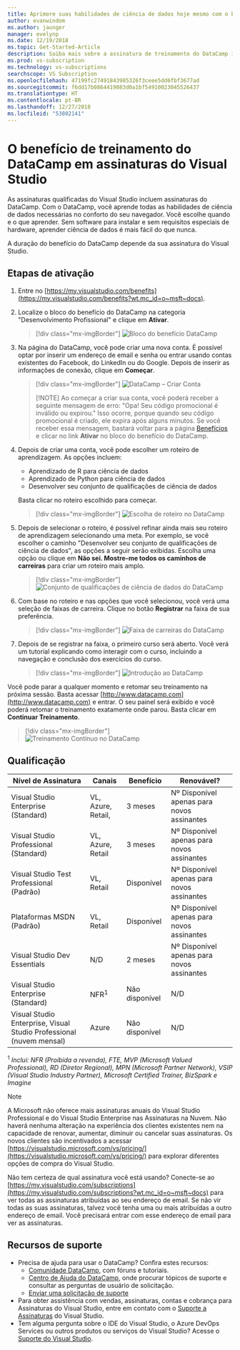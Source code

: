 ```yaml
---
title: Aprimore suas habilidades de ciência de dados hoje mesmo com o benefício DataCamp em assinaturas selecionadas do Visual Studio. | Microsoft Docs
author: evanwindom
ms.author: jaunger
manager: evelynp
ms.date: 12/19/2018
ms.topic: Get-Started-Article
description: Saiba mais sobre a assinatura de treinamento do DataCamp incluída na assinatura do Visual Studio.
ms.prod: vs-subscription
ms.technology: vs-subscriptions
searchscope: VS Subscription
ms.openlocfilehash: 47199fc27491843985326f3ceee5dd6fbf3677ad
ms.sourcegitcommit: f6dd17b0864419083d0a1bf54910023045526437
ms.translationtype: HT
ms.contentlocale: pt-BR
ms.lasthandoff: 12/27/2018
ms.locfileid: "53802141"
---
```

# <a name="the-datacamp-training-benefit-in-visual-studio-subscriptions"></a>O benefício de treinamento do DataCamp em assinaturas do Visual Studio

As assinaturas qualificadas do Visual Studio incluem assinaturas do DataCamp.  Com o DataCamp, você aprende todas as habilidades de ciência de dados necessárias no conforto do seu navegador. Você escolhe quando e o que aprender. Sem software para instalar e sem requisitos especiais de hardware, aprender ciência de dados é mais fácil do que nunca.

A duração do benefício do DataCamp depende da sua assinatura do Visual Studio.

## <a name="activation-steps"></a>Etapas de ativação

1. Entre no [https://my.visualstudio.com/benefits](https://my.visualstudio.com/benefits?wt.mc_id=o~msft~docs).

2. Localize o bloco do benefício do DataCamp na categoria "Desenvolvimento Profissional" e clique em **Ativar**.
   > [!div class="mx-imgBorder"]
   > ![Bloco do benefício DataCamp](_img/vs-datacamp/vs-datacamp-tile-2.png)

3. Na página do DataCamp, você pode criar uma nova conta.  É possível optar por inserir um endereço de email e senha ou entrar usando contas existentes do Facebook, do LinkedIn ou do Google.  Depois de inserir as informações de conexão, clique em **Começar**.
   > [!div class="mx-imgBorder"]
   > ![DataCamp – Criar Conta](_img/vs-datacamp/vs-datacamp-create-account.png)
   > 
   > [!NOTE]
   > Ao começar a criar sua conta, você poderá receber a seguinte mensagem de erro: "Opa!  Seu código promocional é inválido ou expirou."  Isso ocorre, porque quando seu código promocional é criado, ele expira após alguns minutos.  Se você receber essa mensagem, bastará voltar para a página [Benefícios](https://my.visualstudio.com/benefits) e clicar no link **Ativar** no bloco do benefício do DataCamp.

4. Depois de criar uma conta, você pode escolher um roteiro de aprendizagem.  As opções incluem:
    - Aprendizado de R para ciência de dados
    - Aprendizado de Python para ciência de dados
    - Desenvolver seu conjunto de qualificações de ciência de dados

   Basta clicar no roteiro escolhido para começar.
   > [!div class="mx-imgBorder"]
   > ![Escolha de roteiro no DataCamp](_img/vs-datacamp/vs-datacamp-choose-path.png)

5. Depois de selecionar o roteiro, é possível refinar ainda mais seu roteiro de aprendizagem selecionando uma meta.  Por exemplo, se você escolher o caminho "Desenvolver seu conjunto de qualificações de ciência de dados", as opções a seguir serão exibidas. Escolha uma opção ou clique em **Não sei.  Mostre-me todos os caminhos de carreiras** para criar um roteiro mais amplo.
   > [!div class="mx-imgBorder"]
   > ![Conjunto de qualificações de ciência de dados do DataCamp](_img/vs-datacamp/vs-datacamp-datascience.png)


6. Com base no roteiro e nas opções que você selecionou, você verá uma seleção de faixas de carreira.  Clique no botão **Registrar** na faixa de sua preferência.
   > [!div class="mx-imgBorder"]
   > ![Faixa de carreiras do DataCamp](_img/vs-datacamp/vs-datacamp-all-tracks.png)

7. Depois de se registrar na faixa, o primeiro curso será aberto.  Você verá um tutorial explicando como interagir com o curso, incluindo a navegação e conclusão dos exercícios do curso.

   > [!div class="mx-imgBorder"]
   > ![Introdução ao DataCamp](_img/vs-datacamp/vs-datacamp-getting-started.png)

Você pode parar a qualquer momento e retomar seu treinamento na próxima sessão.  Basta acessar [http://www.datacamp.com](http://www.datacamp.com) e entrar.  O seu painel será exibido e você poderá retomar o treinamento exatamente onde parou. Basta clicar em **Continuar Treinamento**.

> [!div class="mx-imgBorder"]   
> ![Treinamento Contínuo no DataCamp](_img/vs-datacamp/vs-datacamp-continue-training.png)

## <a name="eligibility"></a>Qualificação

| Nível de Assinatura                                                 |     Canais                                            | Benefício                                                          | Renovável?    |
|--------------------------------------------------------------------|---------------------------------------------------------|------------------------------------------------------------------|---------------|
| Visual Studio Enterprise (Standard)   | VL, Azure, Retail, | 3 meses       |  Nº  Disponível apenas para novos assinantes          |
| Visual Studio Professional (Standard) | VL, Azure, Retail                                       | 3 meses                                                            |  Nº  Disponível apenas para novos assinantes           |
| Visual Studio Test Professional (Padrão)                         | VL, Retail                                              | Disponível                                             |  Nº  Disponível apenas para novos assinantes           |
| Plataformas MSDN (Padrão)                                          | VL, Retail                                              | Disponível                                              |  Nº  Disponível apenas para novos assinantes           |
| Visual Studio Dev Essentials | N/D  | 2 meses | Nº Disponível apenas para novos assinantes |
| Visual Studio Enterprise (Standard)  | NFR<sup>1</sup> |Não disponível  | N/D |
| Visual Studio Enterprise, Visual Studio Professional (nuvem mensal) | Azure | Não disponível | N/D |



<sup>1</sup> *Inclui:  NFR (Proibida a revenda), FTE, MVP (Microsoft Valued Professional), RD (Diretor Regional), MPN (Microsoft Partner Network), VSIP (Visual Studio Industry Partner), Microsoft Certified Trainer, BizSpark e Imagine*


> [!NOTE]
> A Microsoft não oferece mais assinaturas anuais do Visual Studio Professional e do Visual Studio Enterprise nas Assinaturas na Nuvem. Não haverá nenhuma alteração na experiência dos clientes existentes nem na capacidade de renovar, aumentar, diminuir ou cancelar suas assinaturas. Os novos clientes são incentivados a acessar [https://visualstudio.microsoft.com/vs/pricing/](https://visualstudio.microsoft.com/vs/pricing/) para explorar diferentes opções de compra do Visual Studio.


Não tem certeza de qual assinatura você está usando?  Conecte-se ao [https://my.visualstudio.com/subscriptions](https://my.visualstudio.com/subscriptions?wt.mc_id=o~msft~docs) para ver todas as assinaturas atribuídas ao seu endereço de email. Se não vir todas as suas assinaturas, talvez você tenha uma ou mais atribuídas a outro endereço de email.  Você precisará entrar com esse endereço de email para ver as assinaturas.


## <a name="support-resources"></a>Recursos de suporte
-  Precisa de ajuda para usar o DataCamp?  Confira estes recursos:
    - [Comunidade DataCamp](https://www.datacamp.com/community/tutorials), com fóruns e tutoriais.
    - [Centro de Ajuda do DataCamp](https://support.datacamp.com/hc), onde procurar tópicos de suporte e consultar as perguntas de usuário de solicitação.
    - [Enviar uma solicitação de suporte](https://support.datacamp.com/hc/requests/new)
-  Para obter assistência com vendas, assinaturas, contas e cobrança para Assinaturas do Visual Studio, entre em contato com o [Suporte a Assinaturas](https://visualstudio.microsoft.com/subscriptions/support/) do Visual Studio.
-  Tem alguma pergunta sobre o IDE do Visual Studio, o Azure DevOps Services ou outros produtos ou serviços do Visual Studio?  Acesse o [Suporte do Visual Studio](https://visualstudio.microsoft.com/support/).
